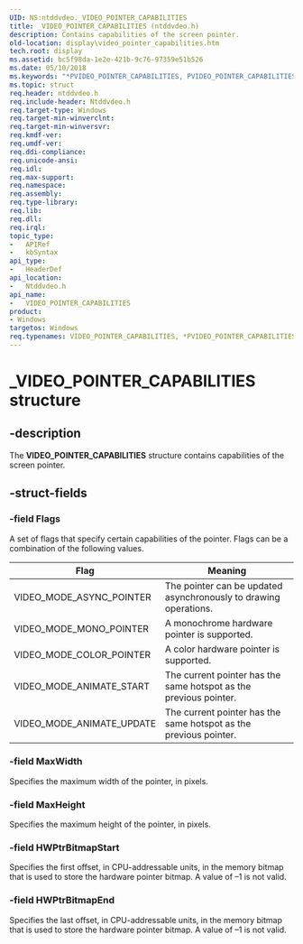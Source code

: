 ```yaml
---
UID: NS:ntddvdeo._VIDEO_POINTER_CAPABILITIES
title: _VIDEO_POINTER_CAPABILITIES (ntddvdeo.h)
description: Contains capabilities of the screen pointer.
old-location: display\video_pointer_capabilities.htm
tech.root: display
ms.assetid: bc5f98da-1e2e-421b-9c76-97359e51b526
ms.date: 05/10/2018
ms.keywords: "*PVIDEO_POINTER_CAPABILITIES, PVIDEO_POINTER_CAPABILITIES, PVIDEO_POINTER_CAPABILITIES structure pointer [Display Devices], VIDEO_POINTER_CAPABILITIES, VIDEO_POINTER_CAPABILITIES structure [Display Devices], Video_Structs_03a35602-adfd-4485-a155-866b578fa807.xml, _VIDEO_POINTER_CAPABILITIES, display.video_pointer_capabilities, ntddvdeo/PVIDEO_POINTER_CAPABILITIES, ntddvdeo/VIDEO_POINTER_CAPABILITIES"
ms.topic: struct
req.header: ntddvdeo.h
req.include-header: Ntddvdeo.h
req.target-type: Windows
req.target-min-winverclnt: 
req.target-min-winversvr: 
req.kmdf-ver: 
req.umdf-ver: 
req.ddi-compliance: 
req.unicode-ansi: 
req.idl: 
req.max-support: 
req.namespace: 
req.assembly: 
req.type-library: 
req.lib: 
req.dll: 
req.irql: 
topic_type:
-	APIRef
-	kbSyntax
api_type:
-	HeaderDef
api_location:
-	Ntddvdeo.h
api_name:
-	VIDEO_POINTER_CAPABILITIES
product:
- Windows
targetos: Windows
req.typenames: VIDEO_POINTER_CAPABILITIES, *PVIDEO_POINTER_CAPABILITIES
---
```


# _VIDEO_POINTER_CAPABILITIES structure


## -description


The <b>VIDEO_POINTER_CAPABILITIES</b> structure contains capabilities of the screen pointer.


## -struct-fields




### -field Flags

A set of flags that specify certain capabilities of the pointer. Flags can be a combination of the following values.

|Flag|Meaning|
|--- |--- |
|VIDEO_MODE_ASYNC_POINTER|The pointer can be updated asynchronously to drawing operations.|
|VIDEO_MODE_MONO_POINTER|A monochrome hardware pointer is supported.|
|VIDEO_MODE_COLOR_POINTER|A color hardware pointer is supported.|
|VIDEO_MODE_ANIMATE_START|The current pointer has the same hotspot as the previous pointer.|
|VIDEO_MODE_ANIMATE_UPDATE|The current pointer has the same hotspot as the previous pointer.|

### -field MaxWidth

Specifies the maximum width of the pointer, in pixels.


### -field MaxHeight

Specifies the maximum height of the pointer, in pixels.


### -field HWPtrBitmapStart

Specifies the first offset, in CPU-addressable units, in the memory bitmap that is used to store the hardware pointer bitmap. A value of –1 is not valid.


### -field HWPtrBitmapEnd

Specifies the last offset, in CPU-addressable units, in the memory bitmap that is used to store the hardware pointer bitmap. A value of –1 is not valid.

